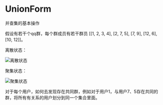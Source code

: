 # UnionForm
并查集的基本操作

假设有若干个qq群，每个群成员有若干群员
[[1, 2, 3, 4], [2, 7, 5], [7, 9], [12, 6], [10, 12]]。

离散状态：

![离散状态](https://pic.leetcode-cn.com/1621145509-NRGGEC-image.png)

聚集状态：

![聚集状态](https://pic.leetcode-cn.com/1621145544-NmjAxl-image.png)


对于每个用户，如何去发现存在共同群，例如对于用户1，与用户7、5存在共同的群，将所有有关系的用户划分到同一个集合里面。

